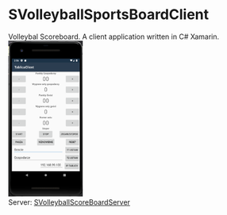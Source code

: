 # SVolleyballSportsBoardClient
Volleybal Scoreboard. A client application written in C# Xamarin.
<br>
<img src="appcl.png" width="150">
<br>
Server:
<a href="https://github.com/xselthor/SVolleyballSportsBoardServer">SVolleyballScoreBoardServer</a>
